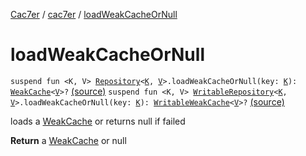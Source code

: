 [Cac7er](../index.md) / [cac7er](index.md) / [loadWeakCacheOrNull](./load-weak-cache-or-null.md)

# loadWeakCacheOrNull

`suspend fun <K, V> `[`Repository`](-repository/index.md)`<`[`K`](load-weak-cache-or-null.md#K)`, `[`V`](load-weak-cache-or-null.md#V)`>.loadWeakCacheOrNull(key: `[`K`](load-weak-cache-or-null.md#K)`): `[`WeakCache`](-weak-cache/index.md)`<`[`V`](load-weak-cache-or-null.md#V)`>?` [(source)](http://2wiqua.wcaokaze.com/gitbucket/wcaokaze/Cac7er/blob/master/src/main/java/cac7er/safeLoadFunctions.kt#L59)
`suspend fun <K, V> `[`WritableRepository`](-writable-repository/index.md)`<`[`K`](load-weak-cache-or-null.md#K)`, `[`V`](load-weak-cache-or-null.md#V)`>.loadWeakCacheOrNull(key: `[`K`](load-weak-cache-or-null.md#K)`): `[`WritableWeakCache`](-writable-weak-cache/index.md)`<`[`V`](load-weak-cache-or-null.md#V)`>?` [(source)](http://2wiqua.wcaokaze.com/gitbucket/wcaokaze/Cac7er/blob/master/src/main/java/cac7er/safeLoadFunctions.kt#L72)

loads a [WeakCache](-weak-cache/index.md) or returns null if failed

**Return**
a [WeakCache](-weak-cache/index.md) or null

